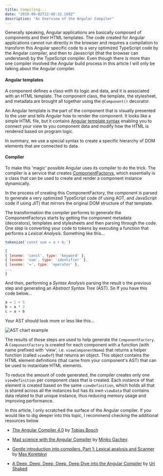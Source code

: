 ```yaml
---
title: Compiling...
date: "2019-09-02T22:40:32.169Z"
description: "An Overview of the Angular Compiler"
---
```


Generally speaking, Angular applications are basically composed of components and their HTML templates. The code created for Angular applications cannot run directly in the browser and requires a compilation to transform this Angular specific code to a very optimized TypeScript code by the Angular compiler, and then to Javascript (that the browser can understand) by the TypeScript compiler. Even though there is more than one compiler involved the Angular build process in this article I will only be talking about the Angular compiler.

#### Angular templates

A component defines a class with its logic and data, and it is associated with an HTML template. The component class, the template, the stylesheet, and metadata are brought all together using the `@Component()` decorator.

An Angular template is the part of the component that is visually presented to the user and tells Angular how to render the component. It looks like a simple HTML file, but it contains [Angular template syntax](https://angular.io/guide/template-syntax) enabling you to connect your view to you component data and modify how the HTML is rendered based on program logic.

In summary, we use a special syntax to create a specific hierarchy of DOM elements that are connected to data.

#### Compiler

To make this 'magic' possible Angular uses its compiler to do the trick. The compiler is a service that creates [ComponentFactorys](https://angular.io/api/core/ComponentFactory), which essentially is a class that can be used to create and render a component instance dynamically.

In the process of creating this ComponentFactory, the component is parsed to generate a very optimized TypeScript code (if using AOT, and JavaScript code if using JIT) that mirrors the original DOM structure of that template.

The transformation the compiler performs to generate the ComponentFactorys starts by getting the component metadata (decorators), templates and stylesheets and then parsing through the code. One step is converting your code to tokens by executing a function that performs a _Lexical Analysis_. Something like this...

```javascript
tokenize('const sum = a + b;')

[
{ lexeme: 'const', type: 'keyword' },
{ lexeme: 'sum', type: 'identifier' },
{ lexeme: '=', type: 'operator' },
...
}
```

And then, performing a _Syntax Analysis_ parsing the result o the previous step and generating an _Abstract Syntax Tree_ (AST). So If you have this code below...

```javascript
a = 1 + 5
b = a * 3
c = a + b
```

Your AST should look more or less like this...

![AST chart example](https://anandsekar.github.io/assets/images/javacc/ast.jpg)

The results of those steps are used to help generate the `ComponentFactory`. A `ComponentFactory` is created for each component with a function (with name prefixed with 'view', i.e. `viewComponentName`) that returns a helper function (called `viewDef`) that returns an object. This object contains the HTML element definitions (that came from your component's AST) that can be used to instantiate HTML elements.

To reduce the amount of code generated, the compiler creates only one `viewDefinition` per component class that is created. Each instance of that element is created based on the same `viewDefinition`, which holds all that is shared across all the instances but has its own `viewData` that contains data related to that unique instance, thus reducing memory usage and improving performance.

In this article, I only scratched the surface of the Angular compiler. If you would like to dig deeper into this topic, I recommend checking the additional resources below.

- [The Angular Compiler 4.0](https://www.youtube.com/watch?v=RXYjPYkFwy4) by [Tobias Bosch](https://twitter.com/tbosch1009)

- [Mad science with the Angular Compiler](https://www.youtube.com/watch?v=tBV4IQwPssU) by [Minko Gachev](https://twitter.com/mgechev).
- [Gentle introduction into compilers. Part 1: Lexical analysis and Scanner](https://blog.angularindepth.com/gentle-introduction-into-compilers-part-1-lexical-analysis-and-scanner-733246be6738) by [Max Koretskyi](https://twitter.com/maxkoretskyi)
- [A Deep, Deep, Deep, Deep, Deep Dive into the Angular Compiler](https://blog.angularindepth.com/a-deep-deep-deep-deep-deep-dive-into-the-angular-compiler-5379171ffb7a) by [Uri Shaked](https://twitter.com/UriShaked)
